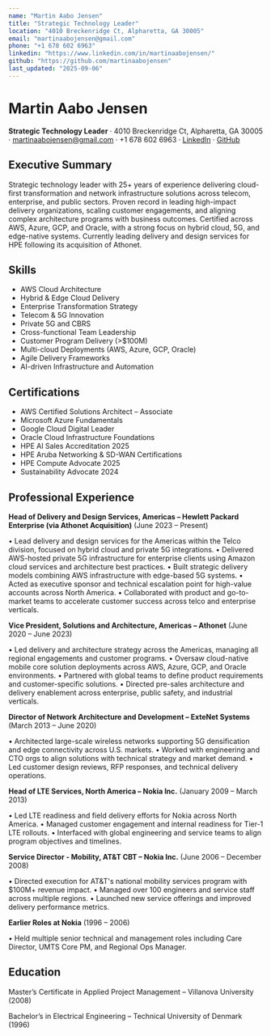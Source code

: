 ```yaml
---
name: "Martin Aabo Jensen"
title: "Strategic Technology Leader"
location: "4010 Breckenridge Ct, Alpharetta, GA 30005"
email: "martinaabojensen@gmail.com"
phone: "+1 678 602 6963"
linkedin: "https://www.linkedin.com/in/martinaabojensen/"
github: "https://github.com/martinaabojensen"
last_updated: "2025-09-06"
---
```


# Martin Aabo Jensen

**Strategic Technology Leader** · 4010 Breckenridge Ct, Alpharetta, GA 30005 · martinaabojensen@gmail.com · +1 678 602 6963 · [LinkedIn](https://www.linkedin.com/in/martinaabojensen/) · [GitHub](https://github.com/martinaabojensen)

## Executive Summary
Strategic technology leader with 25+ years of experience delivering cloud-first transformation and network infrastructure solutions across telecom, enterprise, and public sectors. Proven record in leading high-impact delivery organizations, scaling customer engagements, and aligning complex architecture programs with business outcomes. Certified across AWS, Azure, GCP, and Oracle, with a strong focus on hybrid cloud, 5G, and edge-native systems. Currently leading delivery and design services for HPE following its acquisition of Athonet.

## Skills
- AWS Cloud Architecture
- Hybrid & Edge Cloud Delivery
- Enterprise Transformation Strategy
- Telecom & 5G Innovation
- Private 5G and CBRS
- Cross-functional Team Leadership
- Customer Program Delivery (>$100M)
- Multi-cloud Deployments (AWS, Azure, GCP, Oracle)
- Agile Delivery Frameworks
- AI-driven Infrastructure and Automation

## Certifications
- AWS Certified Solutions Architect – Associate
- Microsoft Azure Fundamentals
- Google Cloud Digital Leader
- Oracle Cloud Infrastructure Foundations
- HPE AI Sales Accreditation 2025
- HPE Aruba Networking & SD-WAN Certifications
- HPE Compute Advocate 2025
- Sustainability Advocate 2024

## Professional Experience
**Head of Delivery and Design Services, Americas – Hewlett Packard Enterprise (via Athonet Acquisition)** (June 2023 – Present)

• Lead delivery and design services for the Americas within the Telco division, focused on hybrid cloud and private 5G integrations.
• Delivered AWS-hosted private 5G infrastructure for enterprise clients using Amazon cloud services and architecture best practices.
• Built strategic delivery models combining AWS infrastructure with edge-based 5G systems.
• Acted as executive sponsor and technical escalation point for high-value accounts across North America.
• Collaborated with product and go-to-market teams to accelerate customer success across telco and enterprise verticals.

**Vice President, Solutions and Architecture, Americas – Athonet** (June 2020 – June 2023)

• Led delivery and architecture strategy across the Americas, managing all regional engagements and customer programs.
• Oversaw cloud-native mobile core solution deployments across AWS, Azure, GCP, and Oracle environments.
• Partnered with global teams to define product requirements and customer-specific solutions.
• Directed pre-sales architecture and delivery enablement across enterprise, public safety, and industrial verticals.

**Director of Network Architecture and Development – ExteNet Systems** (March 2013 – June 2020)

• Architected large-scale wireless networks supporting 5G densification and edge connectivity across U.S. markets.
• Worked with engineering and CTO orgs to align solutions with technical strategy and market demand.
• Led customer design reviews, RFP responses, and technical delivery operations.

**Head of LTE Services, North America – Nokia Inc.** (January 2009 – March 2013)

• Led LTE readiness and field delivery efforts for Nokia across North America.
• Managed customer engagement and internal readiness for Tier-1 LTE rollouts.
• Interfaced with global engineering and service teams to align program objectives and timelines.

**Service Director - Mobility, AT&T CBT – Nokia Inc.** (June 2006 – December 2008)

• Directed execution for AT&T's national mobility services program with $100M+ revenue impact.
• Managed over 100 engineers and service staff across multiple regions.
• Launched new service offerings and improved delivery performance metrics.

**Earlier Roles at Nokia** (1996 – 2006)

• Held multiple senior technical and management roles including Care Director, UMTS Core PM, and Regional Ops Manager.

## Education
Master’s Certificate in Applied Project Management – Villanova University (2008)

Bachelor’s in Electrical Engineering – Technical University of Denmark (1996)
